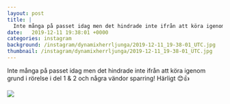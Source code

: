 ```yaml
---
layout: post
title: |
  Inte många på passet idag men det hindrade inte ifrån att köra igenom grund i rörelse i del 1 & 2 och några vändor sparring
date:   2019-12-11 19:38:01 +0000
categories: instagram
background: /instagram/dynamixherrljunga/2019-12-11_19-38-01_UTC.jpg
thumbnail: /instagram/dynamixherrljunga/2019-12-11_19-38-01_UTC.jpg
---
```

Inte många på passet idag men det hindrade inte ifrån att köra igenom grund i rörelse i del 1 & 2 och några vändor sparring! Härligt 😊👍 



<img src='/www-dynamix-herrljunga/instagram/dynamixherrljunga/2019-12-11_19-38-01_UTC.jpg' class='img-fluid' />
